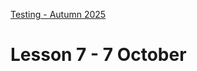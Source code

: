 [Testing - Autumn 2025](https://github.com/arturomorarioja-kea/SD_Testing_E25/blob/main/README.md)

# Lesson 7 - 7 October

[-> download Agile and Testing slides]: #

[## Exercise solutions]: #
[Webshop:]: #
[- Selenium WebDriver for Python and Firefox(https://github.com/arturomorarioja/webshop_selenium_py_e2e)]: #
[- Cypress(https://github.com/arturomorarioja/js_webshop_e2e_tests)]: #
[- Playwright for JavaScript(https://github.com/arturomorarioja/js_webshop_playwright_tests)]: #

[## In-class exercise]: #
[Write an acceptance test procedure for logging in to Itslearning.]: #
[Work in groups of 5 or 6.]: #
[Upload your design to our Teams channel (folder `Acceptance Testing exercise`) in your preferred format (xlsx, pdf, docx).]: #

[## Class takeaways]: #
[Check out the following slides on Itslearning and associated materials]: #
[- **Acceptance Testing**]: #
[  - Also familiarise yourselves with the following sample documents]: #
[    - Test case template(https://github.com/arturomorarioja-ek/SD_Testing_E25/blob/main/Lesson07/Test%20Case%20template.xlsx)]: #
[    - Acceptance Test checklist(https://github.com/arturomorarioja-ek/SD_Testing_E25/blob/main/Lesson07/Acceptance%20Test%20checklist.xlsx)]: #
[- **Agile and Testing**]: #
[  - Download the free e-book *Scrum and XP from the Trenches. How We Do Scrum*, 2nd ed.(https://www.infoq.com/minibooks/scrum-xp-from-the-trenches-2/) (Henrik Kniberg, 2015). Focus specifically in the chapter "How we do testing" (pp. 115-128)]: #
[- **Test-Driven Development]: #
